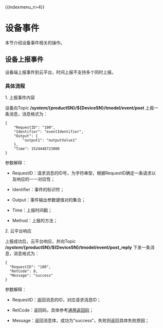 {{indexmenu_n>4}}

# 设备事件

本节介绍设备事件相关的操作。

## 设备上报事件

设备端上报事件到云平台，时间上报不支持多个同时上报。

### 具体流程

1\. 上报事件内容  

设备向Topic **/$system/${productSN}/${DeviceSN}/tmodel/event/post** 上报一条消息，消息格式为：

```
{
	"RequestID": "100",
	"Identifier": "eventIdentifier",
	"Output": {
		"output1": "outputValue1"
	},
	"Time": 1524448723000
}
```

参数解释：

- RequestID：请求消息的ID号，为字符串型，根据RequestID确定一条请求以及响应的一一对应性；

- Identifier：事件的标识符；

- Output：事件输出参数键值对的集合；

- Time：上报时间戳；

- Method：上报的方法；

2\. 云平台响应  

上报成功后，云平台响应，并向Topic **/$system/${productSN}/${DeviceSN}/tmodel/event/post_reply** 下发一条消息，消息格式为：

```
{
  "RequestID": "100",
  "RetCode": 0,
  "Message": "success"
}
```

参数解释：

- RequestID：返回消息的ID，对应请求消息ID；

- RetCode：返回码，具体参考[通用返回码](../api_guide/retcode)；

- Message：返回消息体，成功为"success"，失败则返回具体失败原因；
